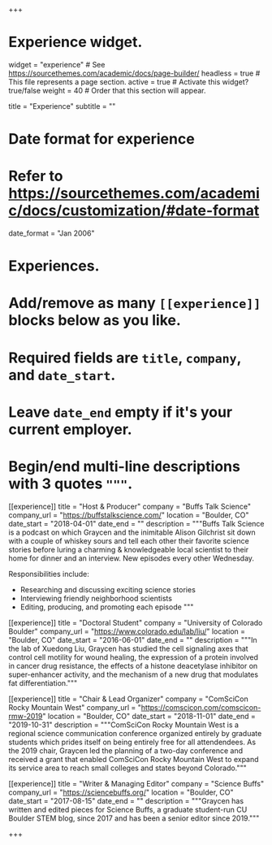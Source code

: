 +++
# Experience widget.
widget = "experience"  # See https://sourcethemes.com/academic/docs/page-builder/
headless = true  # This file represents a page section.
active = true  # Activate this widget? true/false
weight = 40  # Order that this section will appear.

title = "Experience"
subtitle = ""

# Date format for experience
#   Refer to https://sourcethemes.com/academic/docs/customization/#date-format
date_format = "Jan 2006"

# Experiences.
#   Add/remove as many `[[experience]]` blocks below as you like.
#   Required fields are `title`, `company`, and `date_start`.
#   Leave `date_end` empty if it's your current employer.
#   Begin/end multi-line descriptions with 3 quotes `"""`.
[[experience]]
  title = "Host & Producer"
  company = "Buffs Talk Science"
  company_url = "https://buffstalkscience.com/"
  location = "Boulder, CO"
  date_start = "2018-04-01"
  date_end = ""
  description = """Buffs Talk Science is a podcast on which Graycen and the inimitable Alison Gilchrist sit down with a couple of whiskey sours and tell each other their favorite science stories before luring a charming & knowledgeable local scientist to their home for dinner and an interview. New episodes every other Wednesday.
  
  Responsibilities include:
  
  * Researching and discussing exciting science stories
  * Interviewing friendly neighborhood scientists
  * Editing, producing, and promoting each episode
  """

[[experience]]
  title = "Doctoral Student"
  company = "University of Colorado Boulder"
  company_url = "https://www.colorado.edu/lab/liu/"
  location = "Boulder, CO"
  date_start = "2016-06-01"
  date_end = ""
  description = """In the lab of Xuedong Liu, Graycen has studied the cell signaling axes that control cell motility for wound healing, the expression of a protein involved in cancer drug resistance, the effects of a histone deacetylase inhibitor on super-enhancer activity, and the mechanism of a new drug that modulates fat differentiation."""
  
[[experience]]
  title = "Chair & Lead Organizer"
  company = "ComSciCon Rocky Mountain West"
  company_url = "https://comscicon.com/comscicon-rmw-2019"
  location = "Boulder, CO"
  date_start = "2018-11-01"
  date_end = "2019-10-31"
  description = """ComSciCon Rocky Mountain West is a regional science communication conference organized entirely by graduate students which prides itself on being entirely free for all attendendees. As the 2019 chair, Graycen led the planning of a two-day conference and received a grant that enabled ComSciCon Rocky Mountain West to expand its service area to reach small colleges and states beyond Colorado."""
  
[[experience]]
  title = "Writer & Managing Editor"
  company = "Science Buffs" company_url = "https://sciencebuffs.org/"
  location = "Boulder, CO"
  date_start = "2017-08-15"
  date_end = ""
  description = """Graycen has written and edited pieces for Science Buffs, a graduate student-run CU Boulder STEM blog, since 2017 and has been a senior editor since 2019."""

+++
